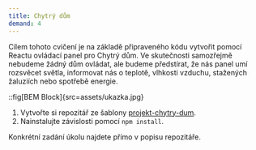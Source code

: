 ```yaml
---
title: Chytrý dům
demand: 4
---
```


Cílem tohoto cvičení je na základě připraveného kódu vytvořit pomocí Reactu ovládací panel pro Chytrý dům. Ve skutečnosti samozřejmě nebudeme žádný dům ovládat, ale budeme předstírat, že nás panel umí rozsvěcet světla, informovat nás o teplotě, vlhkosti vzduchu, stažených žaluziích nebo spotřebě energie.

::fig[BEM Block]{src=assets/ukazka.jpg}

1. Vytvořte si repozitář ze šablony [projekt-chytry-dum](https://github.com/Czechitas-podklady-WEB/projekt-chytry-dum).
1. Nainstalujte závislosti pomocí `npm install`.

Konkrétní zadání úkolu najdete přímo v popisu repozitáře.

